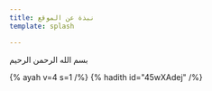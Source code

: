 ```yaml
---
title: نبذة عن الموقع
template: splash

---
```


بسم الله الرحمن الرحيم


{% ayah v=4 s=1 /%}
{% hadith  id="45wXAdej" /%}

<!--stackedit_data:
eyJoaXN0b3J5IjpbLTEyNjE4NjEwNDksMzAzNzQxNDE0LC0yMD
I0MTY0Mzg1XX0=
-->